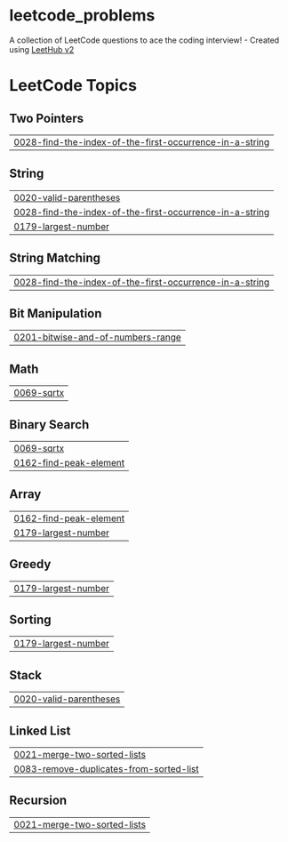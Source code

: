 # leetcode_problems
A collection of LeetCode questions to ace the coding interview! - Created using [LeetHub v2](https://github.com/arunbhardwaj/LeetHub-2.0)

<!---LeetCode Topics Start-->
# LeetCode Topics
## Two Pointers
|  |
| ------- |
| [0028-find-the-index-of-the-first-occurrence-in-a-string](https://github.com/vedanandana-T/leetcode_problems/tree/master/0028-find-the-index-of-the-first-occurrence-in-a-string) |
## String
|  |
| ------- |
| [0020-valid-parentheses](https://github.com/vedanandana-T/leetcode_problems/tree/master/0020-valid-parentheses) |
| [0028-find-the-index-of-the-first-occurrence-in-a-string](https://github.com/vedanandana-T/leetcode_problems/tree/master/0028-find-the-index-of-the-first-occurrence-in-a-string) |
| [0179-largest-number](https://github.com/vedanandana-T/leetcode_problems/tree/master/0179-largest-number) |
## String Matching
|  |
| ------- |
| [0028-find-the-index-of-the-first-occurrence-in-a-string](https://github.com/vedanandana-T/leetcode_problems/tree/master/0028-find-the-index-of-the-first-occurrence-in-a-string) |
## Bit Manipulation
|  |
| ------- |
| [0201-bitwise-and-of-numbers-range](https://github.com/vedanandana-T/leetcode_problems/tree/master/0201-bitwise-and-of-numbers-range) |
## Math
|  |
| ------- |
| [0069-sqrtx](https://github.com/vedanandana-T/leetcode_problems/tree/master/0069-sqrtx) |
## Binary Search
|  |
| ------- |
| [0069-sqrtx](https://github.com/vedanandana-T/leetcode_problems/tree/master/0069-sqrtx) |
| [0162-find-peak-element](https://github.com/vedanandana-T/leetcode_problems/tree/master/0162-find-peak-element) |
## Array
|  |
| ------- |
| [0162-find-peak-element](https://github.com/vedanandana-T/leetcode_problems/tree/master/0162-find-peak-element) |
| [0179-largest-number](https://github.com/vedanandana-T/leetcode_problems/tree/master/0179-largest-number) |
## Greedy
|  |
| ------- |
| [0179-largest-number](https://github.com/vedanandana-T/leetcode_problems/tree/master/0179-largest-number) |
## Sorting
|  |
| ------- |
| [0179-largest-number](https://github.com/vedanandana-T/leetcode_problems/tree/master/0179-largest-number) |
## Stack
|  |
| ------- |
| [0020-valid-parentheses](https://github.com/vedanandana-T/leetcode_problems/tree/master/0020-valid-parentheses) |
## Linked List
|  |
| ------- |
| [0021-merge-two-sorted-lists](https://github.com/vedanandana-T/leetcode_problems/tree/master/0021-merge-two-sorted-lists) |
| [0083-remove-duplicates-from-sorted-list](https://github.com/vedanandana-T/leetcode_problems/tree/master/0083-remove-duplicates-from-sorted-list) |
## Recursion
|  |
| ------- |
| [0021-merge-two-sorted-lists](https://github.com/vedanandana-T/leetcode_problems/tree/master/0021-merge-two-sorted-lists) |
<!---LeetCode Topics End-->